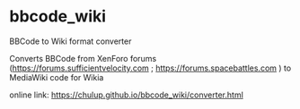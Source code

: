 # bbcode_wiki
BBCode to Wiki format converter

Converts BBCode from XenForo forums (https://forums.sufficientvelocity.com ; https://forums.spacebattles.com ) to MediaWiki code for Wikia

online link: https://chulup.github.io/bbcode_wiki/converter.html
